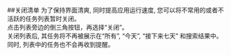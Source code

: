 ##关闭清单
为了保持界面清爽, 同时提高应用运行速度, 您可以将不常用的或者不活跃的任务列表暂时关闭。
<br/>点击列表旁边的倒三角按钮，再选择“关闭”。
<br/>关闭列表后, 其任务将不再被展示在“所有”, “今天”, “接下来七天” 和搜索结果中。同时, 列表中的任务也不会再收到提醒。